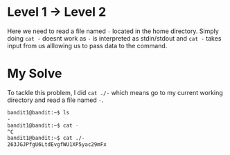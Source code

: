 # Level 1 -> Level 2
Here we need to read a file named `-` located in the home directory. Simply doing `cat -` doesnt work as `-` is interpreted as stdin/stdout and `cat -` takes input from us alllowing us to pass data to the command.
# My Solve
To tackle this problem, I did `cat ./-` which means go to my current working directory and read a file named `-`.
```bash
bandit1@bandit:~$ ls
-
bandit1@bandit:~$ cat -
^C
bandit1@bandit:~$ cat ./-
263JGJPfgU6LtdEvgfWU1XP5yac29mFx
